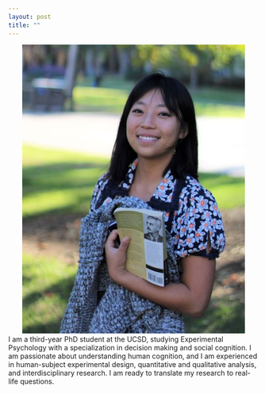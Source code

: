 ```yaml
---
layout: post
title: ""
---
```

<div align="center">
  <img src="websitephoto.JPG">
</div>
I am a third-year PhD student at the UCSD, studying Experimental Psychology with a specialization in decision making and social cognition. I am passionate about understanding human cognition, and I am experienced in human-subject experimental design, quantitative and qualitative analysis, and interdisciplinary research. I am ready to translate my research to real-life questions.

